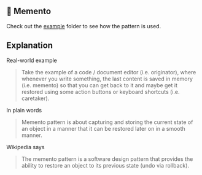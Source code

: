 💾 Memento
------
Check out the [example](example/) folder to see how the pattern is used.
## Explanation

Real-world example
> Take the example of a code / document editor (i.e. originator), where whenever you write something, the last content is saved in memory (i.e. memento) so that you can get back to it and maybe get it restored using some action buttons or keyboard shortcuts (i.e. caretaker).

In plain words

> Memento pattern is about capturing and storing the current state of an object in a manner that it can be restored later on in a smooth manner.

Wikipedia says

> The memento pattern is a software design pattern that provides the ability to restore an object to its previous state (undo via rollback).
